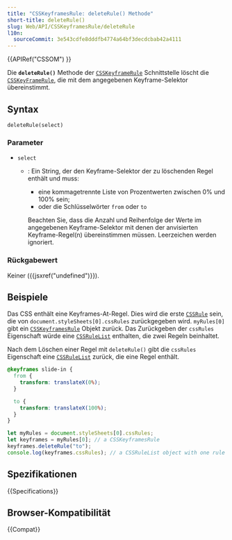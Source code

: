 ```yaml
---
title: "CSSKeyframesRule: deleteRule() Methode"
short-title: deleteRule()
slug: Web/API/CSSKeyframesRule/deleteRule
l10n:
  sourceCommit: 3e543cdfe8dddfb4774a64bf3decdcbab42a4111
---
```


{{APIRef("CSSOM") }}

Die **`deleteRule()`** Methode der [`CSSKeyframeRule`](/de/docs/Web/API/CSSKeyframeRule) Schnittstelle löscht die [`CSSKeyFrameRule`](/de/docs/Web/API/CSSKeyframeRule), die mit dem angegebenen Keyframe-Selektor übereinstimmt.

## Syntax

```js-nolint
deleteRule(select)
```

### Parameter

- `select`

  - : Ein String, der den Keyframe-Selektor der zu löschenden Regel enthält und muss:

    - eine kommagetrennte Liste von Prozentwerten zwischen 0% und 100% sein;
    - oder die Schlüsselwörter `from` oder `to`

    Beachten Sie, dass die Anzahl und Reihenfolge der Werte im angegebenen Keyframe-Selektor mit denen der anvisierten Keyframe-Regel(n) übereinstimmen müssen. Leerzeichen werden ignoriert.

### Rückgabewert

Keiner ({{jsxref("undefined")}}).

## Beispiele

Das CSS enthält eine Keyframes-At-Regel. Dies wird die erste [`CSSRule`](/de/docs/Web/API/CSSRule) sein, die von `document.styleSheets[0].cssRules` zurückgegeben wird.
`myRules[0]` gibt ein [`CSSKeyframesRule`](/de/docs/Web/API/CSSKeyframesRule) Objekt zurück. Das Zurückgeben der `cssRules` Eigenschaft würde eine [`CSSRuleList`](/de/docs/Web/API/CSSRuleList) enthalten, die zwei Regeln beinhaltet.

Nach dem Löschen einer Regel mit `deleteRule()` gibt die `cssRules` Eigenschaft eine [`CSSRuleList`](/de/docs/Web/API/CSSRuleList) zurück, die eine Regel enthält.

```css
@keyframes slide-in {
  from {
    transform: translateX(0%);
  }

  to {
    transform: translateX(100%);
  }
}
```

```js
let myRules = document.styleSheets[0].cssRules;
let keyframes = myRules[0]; // a CSSKeyframesRule
keyframes.deleteRule("to");
console.log(keyframes.cssRules); // a CSSRuleList object with one rule
```

## Spezifikationen

{{Specifications}}

## Browser-Kompatibilität

{{Compat}}
